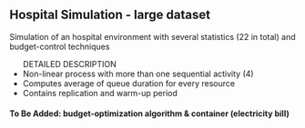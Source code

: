 <h2> Hospital Simulation - large dataset </h2>
<p> Simulation of an hospital environment with several statistics (22 in total) and budget-control techniques </p>

<ul> DETAILED DESCRIPTION 
  <li> Non-linear process with more than one sequential activity (4) </li>
  <li> Computes average of queue duration for every resource </li>
  <li> Contains replication and warm-up period </li>
</ul>


<h4> To Be Added: budget-optimization algorithm & container (electricity bill) </h4>

